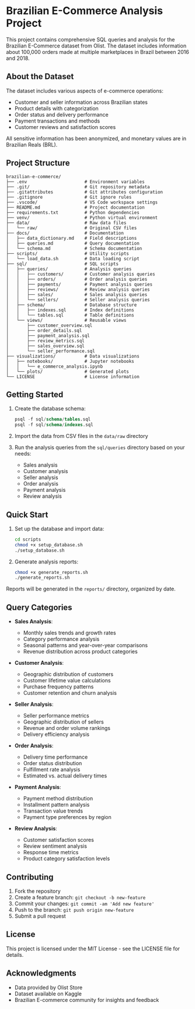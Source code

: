 # Brazilian E-Commerce Analysis Project

This project contains comprehensive SQL queries and analysis for the Brazilian E-Commerce dataset from Olist. The dataset includes information about 100,000 orders made at multiple marketplaces in Brazil between 2016 and 2018.

## About the Dataset

The dataset includes various aspects of e-commerce operations:
- Customer and seller information across Brazilian states
- Product details with categorization
- Order status and delivery performance
- Payment transactions and methods
- Customer reviews and satisfaction scores

All sensitive information has been anonymized, and monetary values are in Brazilian Reals (BRL).

## Project Structure

```
brazilian-e-commerce/
├── .env                      # Environment variables
├── .git/                     # Git repository metadata
├── .gitattributes            # Git attributes configuration
├── .gitignore                # Git ignore rules
├── .vscode/                  # VS Code workspace settings
├── README.md                 # Project documentation
├── requirements.txt          # Python dependencies
├── venv/                     # Python virtual environment
├── data/                     # Raw data files
│   └── raw/                  # Original CSV files
├── docs/                     # Documentation
│   ├── data_dictionary.md    # Field descriptions
│   ├── queries.md            # Query documentation
│   └── schema.md             # Schema documentation
├── scripts/                  # Utility scripts
│   └── load_data.sh          # Data loading script
├── sql/                      # SQL scripts
│   ├── queries/              # Analysis queries
│   │   ├── customers/        # Customer analysis queries
│   │   ├── orders/           # Order analysis queries
│   │   ├── payments/         # Payment analysis queries
│   │   ├── reviews/          # Review analysis queries
│   │   ├── sales/            # Sales analysis queries
│   │   └── sellers/          # Seller analysis queries
│   ├── schema/               # Database structure
│   │   ├── indexes.sql       # Index definitions
│   │   └── tables.sql        # Table definitions
│   └── views/                # Reusable views
│       ├── customer_overview.sql
│       ├── order_details.sql
│       ├── payment_analysis.sql
│       ├── review_metrics.sql
│       ├── sales_overview.sql
│       └── seller_performance.sql
├── visualizations/           # Data visualizations
│   ├── notebooks/            # Jupyter notebooks
│   │   └── e_commerce_analysis.ipynb
│   └── plots/                # Generated plots
└── LICENSE                   # License information
```

## Getting Started

1. Create the database schema:
   ```sql
   psql -f sql/schema/tables.sql
   psql -f sql/schema/indexes.sql
   ```

2. Import the data from CSV files in the `data/raw` directory

3. Run the analysis queries from the `sql/queries` directory based on your needs:
   - Sales analysis
   - Customer analysis
   - Seller analysis
   - Order analysis
   - Payment analysis
   - Review analysis

## Quick Start

1. Set up the database and import data:
   ```bash
   cd scripts
   chmod +x setup_database.sh
   ./setup_database.sh
   ```

2. Generate analysis reports:
   ```bash
   chmod +x generate_reports.sh
   ./generate_reports.sh
   ```

Reports will be generated in the `reports/` directory, organized by date.

## Query Categories

- **Sales Analysis**: 
  - Monthly sales trends and growth rates
  - Category performance analysis
  - Seasonal patterns and year-over-year comparisons
  - Revenue distribution across product categories

- **Customer Analysis**: 
  - Geographic distribution of customers
  - Customer lifetime value calculations
  - Purchase frequency patterns
  - Customer retention and churn analysis

- **Seller Analysis**: 
  - Seller performance metrics
  - Geographic distribution of sellers
  - Revenue and order volume rankings
  - Delivery efficiency analysis

- **Order Analysis**: 
  - Delivery time performance
  - Order status distribution
  - Fulfillment rate analysis
  - Estimated vs. actual delivery times

- **Payment Analysis**: 
  - Payment method distribution
  - Installment pattern analysis
  - Transaction value trends
  - Payment type preferences by region

- **Review Analysis**: 
  - Customer satisfaction scores
  - Review sentiment analysis
  - Response time metrics
  - Product category satisfaction levels

## Contributing

1. Fork the repository
2. Create a feature branch: `git checkout -b new-feature`
3. Commit your changes: `git commit -am 'Add new feature'`
4. Push to the branch: `git push origin new-feature`
5. Submit a pull request

## License

This project is licensed under the MIT License - see the LICENSE file for details.

## Acknowledgments

- Data provided by Olist Store
- Dataset available on Kaggle
- Brazilian E-commerce community for insights and feedback

